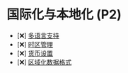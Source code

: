 # 国际化与本地化 (P2)

- [❌] [多语言支持](./i18n/languages.md)
- [❌] [时区管理](./i18n/timezones.md)
- [❌] [货币设置](./i18n/currencies.md)
- [❌] [区域化数据格式](./i18n/formats.md) 
